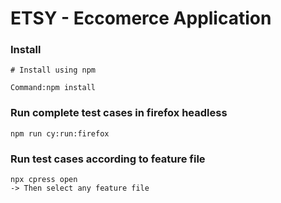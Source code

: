 ETSY - Eccomerce Application
==============

### Install
```
# Install using npm

Command:npm install
```

### Run complete test cases in firefox headless
```
npm run cy:run:firefox
```


### Run test cases according to feature file
```
npx cpress open
-> Then select any feature file
```
